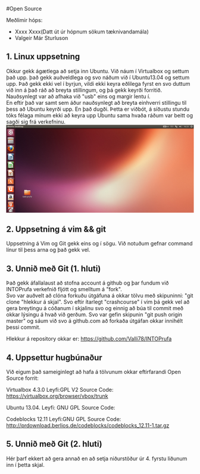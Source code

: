 #Open Source

Meðlimir hóps:
+ Xxxx Xxxx(Datt út úr hópnum sökum tæknivandamála)  
+ Valgeir Már Sturluson

## 1. Linux uppsetning
Okkur gekk ágætlega að setja inn Ubuntu.  Við náum í Virtualbox og settum það
upp. það gekk auðveldlega og svo náðum við í Ubuntu13.04 og settum upp.
Það gekk ekki vel í byrjun, vildi ekki keyra eðlilega fyrst en svo duttum við inn á það ráð að breyta stillingum, og þá gekk keyrði forritið.  
Nauðsynlegt var að afhaka við "usb" eins og margir lentu í.  
En eftir það var samt sem áður nauðsynlegt að breyta einhverri stillingu til 
þess að Ubuntu keyrði upp. En það dugði. Þetta er viðbót, á síðustu stundu 
tóks félaga mínum ekki að keyra upp Ubuntu sama hvaða ráðum var beitt og sagði
sig frá verkefninu.
![Alt text](Screen.png)

## 2. Uppsetning á vim && git
Uppsetning á Vim og Git gekk eins og í sögu. Við notuðum gefnar command línur til þess arna og það gekk vel.

## 3. Unnið með Git (1. hluti)
Það gekk áfallalaust að stofna account á github og þar fundum við INTOPrufa verkefnið fljótt og smelltum á "fork".  
Svo var auðvelt að clóna forkuðu útgáfuna á okkar tölvu með skipuninni: "git clone "hlekkur á skjal".
Svo eftir ítarlegt "crashcourse" í vim þá gekk vel að gera breytingu á cóðanum í skjalinu svo og einnig að búa til commit með okkar lýsingu á hvað við gerðum.
	Svo var gefin skipunin "git push origin master" og sáum við svo á github.com að forkaða útgáfan okkar innihélt þessi commit.
 
Hlekkur á repository okkar er: https://github.com/Valli78/INTOPrufa

## 4. Uppsettur hugbúnaður
Við eigum það sameiginlegt að hafa á tölvunum okkar eftirfarandi 
Open Source forrit:

Virtualbox 4.3.0 
Leyfi:GPL V2
Source Code: 
https://virtualbox.org/browser/vbox/trunk

Ubuntu 13.04.
Leyfi: GNU GPL
Source Code:

Codeblocks 12.11
Leyfi:GNU GPL
Source Code: 
http://prdownload.berlios.de/codeblocks/codeblocks_12.11-1.tar.gz

## 5. Unnið með Git (2. hluti)

Hér þarf ekkert að gera annað en að setja niðurstöður úr 4. fyrstu liðunum inn í þetta skjal.
